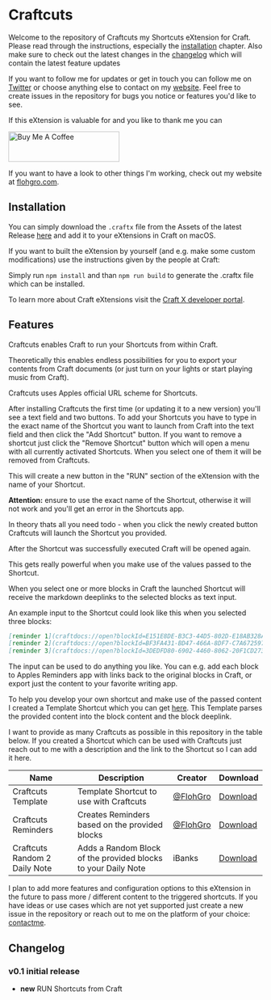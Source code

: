 # Craftcuts

Welcome to the repository of Craftcuts my Shortcuts eXtension for Craft.
Please read through the instructions, especially the [installation](#installation) chapter.
Also make sure to check out the latest changes in the [changelog](#changelog) which will contain the latest feature updates

If you want to follow me for updates or get in touch you can follow me on [Twitter](https://twitter.com/FlohGro) or choose anything else to contact on my [website](https://flohgro.com/contactme/). Feel free to create issues in the repository for bugs you notice or features you'd like to see.

If this eXtension is valuable for and you like to thank me you can

<a href="https://www.buymeacoffee.com/flohgro" target="_blank"><img src="https://cdn.buymeacoffee.com/buttons/v2/default-blue.png" alt="Buy Me A Coffee" style="height: 60px !important;width: 220px !important;" ></a>

If you want to have a look to other things I'm working, check out my website at [flohgro.com](https://flohgro.com).

## Installation

You can simply download the `.craftx` file from the Assets of the latest Release [here](https://github.com/FlohGro-dev/Craftcuts/releases) and add it to your eXtensions in Craft on macOS.

If you want to built the eXtension by yourself (and e.g. make some custom modifications) use the instructions given by the people at Craft:

Simply run `npm install` and than `npm run build` to generate the .craftx file which can be installed.

To learn more about Craft eXtensions visit the [Craft X developer portal](https://developer.craft.do).

## Features

Craftcuts enables Craft to run your Shortcuts from  within Craft.

Theoretically this enables endless possibilities for you to export your contents from Craft documents (or just turn on your lights or start playing music from Craft).

Craftcuts uses Apples official URL scheme for Shortcuts.

After installing Craftcuts the first time (or updating it to a new version) you'll see a text field and two buttons.
To add your Shortcuts you have to type in the exact name of the Shortcut you want to launch from Craft into the text field and then click the "Add Shortcut" button.
If you want to remove a shortcut just click the "Remove Shortcut" button which will open a menu with all currently activated Shortcuts. When you select one of them it will be removed from Craftcuts.

This will create a new button in the "RUN" section of the eXtension with the name of your Shortcut.

**Attention:** ensure to use the exact name of the Shortcut, otherwise it will not work and you'll get an error in the Shortcuts app.

In theory thats all you need todo - when you click the newly created button Craftcuts will launch the Shortcut you provided.

After the Shortcut was successfully executed Craft will be opened again.

This gets really powerful when you make use of the values passed to the Shortcut.

When you select one or more blocks in Craft the launched Shortcut will receive the markdown deeplinks to the selected blocks as text input.

An example input to the Shortcut could look like this when you selected three blocks:

```markdown
[reminder 1](craftdocs://open?blockId=E151E8DE-B3C3-44D5-802D-E18AB328A0E9&spaceId=2579f404-e3cd-4s7n-gfe1-6c342199c9g2)
[reminder 2](craftdocs://open?blockId=BF3FA431-BD47-466A-8DF7-C7A6725975AB&spaceId=2579f404-e3cd-4s7n-gfe1-6c342199c9g2)
[reminder 3](craftdocs://open?blockId=3DEDFD80-6902-4460-8062-20F1CD273B7E&spaceId=2579f404-e3cd-4s7n-gfe1-6c342199c9g2)
```
The input can be used to do anything you like. You can e.g. add each block to Apples Reminders app with links back to the original blocks in Craft, or export just the content to your favorite writing app.

To help you develop your own shortcut and make use of the passed content I created a Template Shortcut which you can get [here](https://www.icloud.com/shortcuts/3f9715ecb5784e1caeea9d538d0798a1).
This Template parses the provided content into the block content and the block deeplink.

I want to provide as many Craftcuts as possible in this repository in the table below. If you created a Shortcut which can be used with Craftcuts just reach out to me with a description and the link to the Shortcut so I can add it here.

| Name | Description | Creator | Download |
|---|---|---|---|
| Craftcuts Template | Template Shortcut to use with Craftcuts | [@FlohGro](https://twitter.com/FlohGro) | [Download](https://www.icloud.com/shortcuts/3f9715ecb5784e1caeea9d538d0798a1) |
| Craftcuts Reminders  | Creates Reminders based on the provided blocks | [@FlohGro](https://twitter.com/FlohGro) | [Download](https://www.icloud.com/shortcuts/4bdb51a8abe94061a6c221c87a720954) |
| Craftcuts Random 2 Daily Note | Adds a Random Block of the provided blocks to your Daily Note | iBanks | [Download](https://www.icloud.com/shortcuts/639cffe2f48643e68b34aa868bd334aa) |

I plan to add more features and configuration options to this eXtension in the future to pass more / different content to the triggered shortcuts. If you have ideas or use cases which are not yet supported just create a new issue in the repository or reach out to me on the platform of your choice: [contactme](https://flohgro.com/contactme/).

## Changelog

### v0.1 initial release

- **new** RUN Shortcuts from Craft
